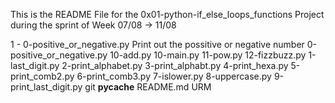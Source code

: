  This is the README File for the 
0x01-python-if_else_loops_functions Project during the sprint of Week 07/08 -> 11/08

1 - 0-positive_or_negative.py Print out the possitive or negative number
0-positive_or_negative.py
10-add.py
10-main.py
11-pow.py
12-fizzbuzz.py
1-last_digit.py
2-print_alphabet.py
3-print_alphabt.py
4-print_hexa.py
5-print_comb2.py
6-print_comb3.py
7-islower.py
8-uppercase.py
9-print_last_digit.py
git
__pycache__
README.md
URM
